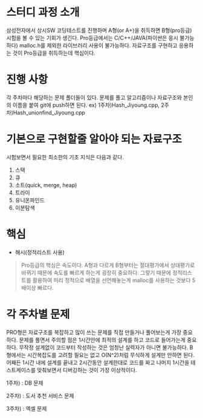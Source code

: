 # 스터디 과정 소개
삼성전자에서 상시SW 코딩테스트를 진행하며 A형(or A+)을 취득하면 B형(pro등급) 시험을 볼 수 있는 기회가 생긴다. Pro등급에서는 C/C++/JAVA(파이썬은 응시 불가능하다) malloc.h를 제외한 라이브러리 사용이 불가능하다. 자료구조를 구현하고 응용하는 것이 Pro등급을 취득하는데 핵심이다.

# 진행 사항
각 주차마다 해당하는 문제 폴더들이 있다. 문제를 풀고 알고리즘이나 자료구조와 본인의 이름을 붙여 git에 push하면 된다.
ex) 1주차)Hash_Jiyoung.cpp, 2주차)Hash_unionfind_Jiyoung.cpp

# 기본으로 구현할줄 알아야 되는 자료구조
시험보면서 필요한 최소한의 기초 지식은 다음과 같다.
1. 스택
2. 큐
3. 소트(quick, merge, heap)
4. 트라이
5. 유니온파인드
6. 이분탐색

# 핵심
* 해시(정적리스트 사용)
>Pro등급의 핵심은 속도이다. A형과 다르게 B형부터는 절대평가에서 상대평가로 바뀌기 때문에 속도를 빠르게 하는게 굉장히 중요하다. 그렇기 때문에 정적리스트를 활용하여 미리 정적으로 배열을 선언해놓는게 malloc를 사용하는 것보다 5배이상 빠르다.

# 각 주차별 문제
PRO형은 자료구조를 복잡하고 많이 쓰는 문제를 직접 만들거나 풀어보는게 가장 중요하다. 문제를 풀면서 주의할 점은 1시간안에 최적의 설계를 하고 코드로 들어가는게 중요하다.
무작정 설계없이 코드부터 작성하는 것은 엄청난 실력자가 아니면 불가능하다. B형에서는 시간복잡도를 고려할 필요는 없고 O(N^2)처럼 무식하게 설계만 안하면 된다.
어째든 1시간 내에 설계를 끝내고 2시간동안 설계한대로 코드를 짜고 나머지 1시간을 테스트케이스를 맞춰보면서 디버깅하는 것이 가장 이상적이다.

   1주차) : DB 문제

   2주차) : 도서 추천 서비스 문제

   3주차) : 엑셀 문제
